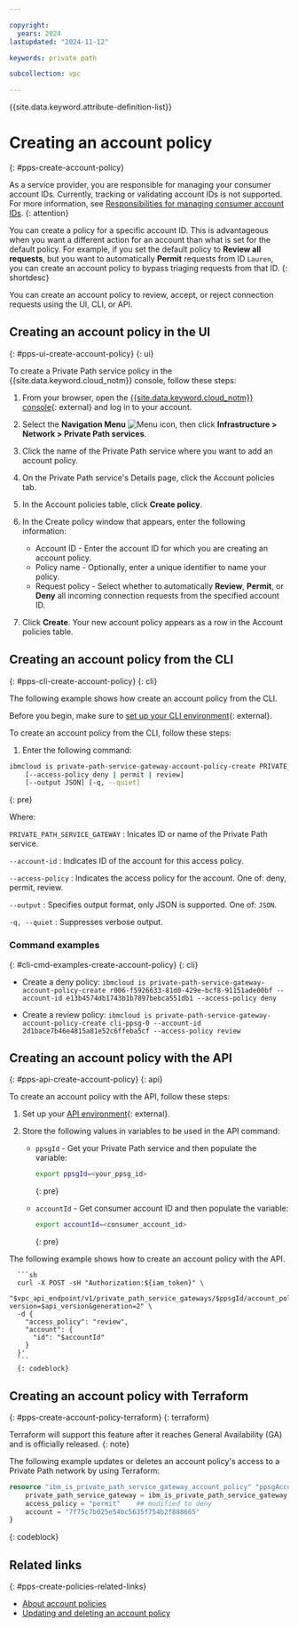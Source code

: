 ```yaml
---

copyright:
  years: 2024
lastupdated: "2024-11-12"

keywords: private path

subcollection: vpc

---
```


{{site.data.keyword.attribute-definition-list}}

# Creating an account policy
{: #pps-create-account-policy}

As a service provider, you are responsible for managing your consumer account IDs. Currently, tracking or validating account IDs is not supported. For more information, see [Responsibilities for managing consumer account IDs](/docs/vpc?topic=vpc-pps-consumer-account-id-responsibilities&interface=ui).
{: attention}

You can create a policy for a specific account ID. This is advantageous when you want a different action for an account than what is set for the default policy. For example, if you set the default policy to **Review all requests**, but you want to automatically **Permit** requests from ID `Lauren`, you can create an account policy to bypass triaging requests from that ID.
{: shortdesc}

You can create an account policy to review, accept, or reject connection requests using the UI, CLI, or API.

## Creating an account policy in the UI
{: #pps-ui-create-account-policy}
{: ui}

To create a Private Path service policy in the {{site.data.keyword.cloud_notm}} console, follow these steps:

1. From your browser, open the [{{site.data.keyword.cloud_notm}} console](/login){: external} and log in to your account.
1. Select the **Navigation Menu** ![Menu icon](images/menu_icon.png), then click **Infrastructure > Network > Private Path services**.
1. Click the name of the Private Path service where you want to add an account policy.
1. On the Private Path service's Details page, click the Account policies tab.
1. In the Account policies table, click **Create policy**.
1. In the Create policy window that appears, enter the following information:

    * Account ID - Enter the account ID for which you are creating an account policy.
    * Policy name - Optionally, enter a unique identifier to name your policy.
    * Request policy - Select whether to automatically **Review**, **Permit**, or **Deny** all incoming connection requests from the specified account ID.
1. Click **Create**. Your new account policy appears as a row in the Account policies table.

## Creating an account policy from the CLI
{: #pps-cli-create-account-policy}
{: cli}

The following example shows how create an account policy from the CLI.

Before you begin, make sure to [set up your CLI environment](/docs/vpc?topic=vpc-set-up-environment&interface=cli){: external}.

To create an account policy from the CLI, follow these steps:

1. Enter the following command:

```sh
ibmcloud is private-path-service-gateway-account-policy-create PRIVATE_PATH_SERVICE_GATEWAY --account-id ACCOUNT_ID
    [--access-policy deny | permit | review]
    [--output JSON] [-q, --quiet]
```
{: pre}

Where:

`PRIVATE_PATH_SERVICE_GATEWAY`
:   Inicates ID or name of the Private Path service.

`--account-id`
:   Indicates ID of the account for this access policy.

`--access-policy`
:   Indicates the access policy for the account. One of: deny, permit, review.

`--output`
:   Specifies output format, only JSON is supported. One of: `JSON`.

`-q, --quiet`
:   Suppresses verbose output.

### Command examples
{: #cli-cmd-examples-create-account-policy}
{: cli}

- Create a deny policy:
   `ibmcloud is private-path-service-gateway-account-policy-create r006-f5926633-81d0-429e-bcf8-91151ade00bf --account-id e13b4574db1743b1b7897bebca551db1 --access-policy deny`

- Create a review policy:
   `ibmcloud is private-path-service-gateway-account-policy-create cli-ppsg-0 --account-id 2d1bace7b46e4815a81e52c6ffeba5cf --access-policy review`

## Creating an account policy with the API
{: #pps-api-create-account-policy}
{: api}

To create an account policy with the API, follow these steps:

1. Set up your [API environment](/docs/vpc?topic=vpc-set-up-environment#api-prerequisites-setup){: external}.
1. Store the following values in variables to be used in the API command:

   * `ppsgId` - Get your Private Path service and then populate the variable:

      ```sh
      export ppsgId=<your_ppsg_id>
      ```
      {: pre}

   * `accountId` - Get consumer account ID and then populate the variable:

      ```sh
      export accountId=<consumer_account_id>
      ```
      {: pre}

The following example shows how to create an account policy with the API.

      ```sh
      curl -X POST -sH "Authorization:${iam_token}" \
      "$vpc_api_endpoint/v1/private_path_service_gateways/$ppsgId/account_policies?version=$api_version&generation=2" \
      -d {
        "access_policy": "review",
        "account": {
          "id": "$accountId"
        }
      }'
      ```
      {: codeblock}

## Creating an account policy with Terraform
{: #pps-create-account-policy-terraform}
{: terraform}

Terraform will support this feature after it reaches General Availability (GA) and is officially released.
{: note}

The following example updates or deletes an account policy's access to a Private Path network by using Terraform:

```terraform
resource "ibm_is_private_path_service_gateway_account_policy" "ppsgAccountPolicy" {
    private_path_service_gateway = ibm_is_private_path_service_gateway.ppsg.id
    access_policy = "permit"    ## modified to deny
    account = "7f75c7b025e54bc5635f754b2f888665"
}
```
{: codeblock}

## Related links
{: #pps-create-policies-related-links}

- [About account policies](/docs/vpc?topic=vpc-pps-about-account-policies&interface=ui)
- [Updating and deleting an account policy](/docs/vpc?topic=vpc-pps-update-account&interface=ui)
